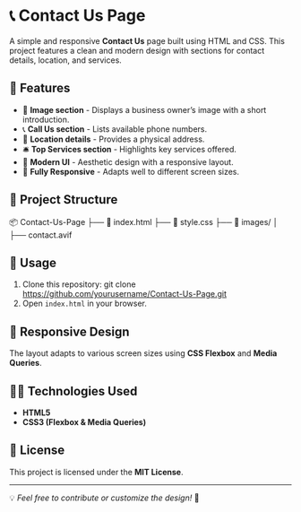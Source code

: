 # 📞 Contact Us Page

A simple and responsive **Contact Us** page built using HTML and CSS. This project features a clean and modern design with sections for contact details, location, and services.

## 🌟 Features
- 📸 **Image section** - Displays a business owner’s image with a short introduction.
- 📞 **Call Us section** - Lists available phone numbers.
- 📍 **Location details** - Provides a physical address.
- 🛎️ **Top Services section** - Highlights key services offered.
- 🎨 **Modern UI** - Aesthetic design with a responsive layout.
- 📱 **Fully Responsive** - Adapts well to different screen sizes.

## 📂 Project Structure
📦 Contact-Us-Page
├── 📄 index.html
├── 🎨 style.css
├── 📁 images/
│   ├── contact.avif

## 🚀 Usage
1. Clone this repository:
   git clone https://github.com/yourusername/Contact-Us-Page.git
2. Open `index.html` in your browser.

## 🎯 Responsive Design
The layout adapts to various screen sizes using **CSS Flexbox** and **Media Queries**.


## 👨‍💻 Technologies Used
- **HTML5**
- **CSS3 (Flexbox & Media Queries)**

## 📜 License
This project is licensed under the **MIT License**.

---

💡 *Feel free to contribute or customize the design!* 🚀
